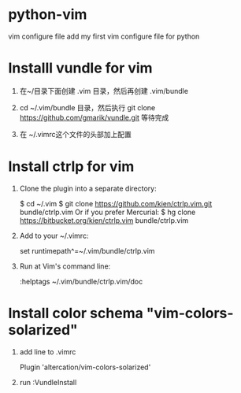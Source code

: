 # python-vim

vim configure file
add my first vim configure file for python

# Installl vundle for vim

1. 在~/目录下面创建 .vim 目录，然后再创建 .vim/bundle

2. cd ~/.vim/bundle 目录，然后执行 git clone https://github.com/gmarik/vundle.git 等待完成 

3. 在 ~/.vimrc这个文件的头部加上配置

# Install ctrlp for vim

1. Clone the plugin into a separate directory:

   $ cd ~/.vim
   $ git clone https://github.com/kien/ctrlp.vim.git bundle/ctrlp.vim
   Or if you prefer Mercurial:
   $ hg clone https://bitbucket.org/kien/ctrlp.vim bundle/ctrlp.vim

2. Add to your ~/.vimrc:

   set runtimepath^=~/.vim/bundle/ctrlp.vim

3. Run at Vim's command line:

   :helptags ~/.vim/bundle/ctrlp.vim/doc

# Install color schema "vim-colors-solarized"

1. add line to .vimrc 

   Plugin 'altercation/vim-colors-solarized'

2. run :VundleInstall 
